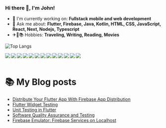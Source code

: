 ### Hi there 👋, I'm John!

- 🔭 I'm currently working on: **Fullstack mobile and web development**
- 💬 Ask me about: **Flutter, Firebase, Java, Kotlin, HTML, CSS, JavaScript, React, Next, Nodejs, Typescript**
- ✈📝📚 Hobbies: **Traveling, Writing, Reading, Movies**

![Top Langs](https://github-readme-stats.vercel.app/api/top-langs/?username=iamikay&layout=compact)

<img  align="left" src= "https://img.shields.io/badge/dart-%230175C2.svg?style=for-the-badge&logo=dart&logoColor=white"/>
<img align="left" src= "https://img.shields.io/badge/kotlin-%237F52FF.svg?style=for-the-badge&logo=kotlin&logoColor=white"/>
<img align="left" src= "https://img.shields.io/badge/html5-%23E34F26.svg?style=for-the-badge&logo=html5&logoColor=white"/>
<img align="left" src= "https://img.shields.io/badge/css3-%231572B6.svg?style=for-the-badge&logo=css3&logoColor=white"/>
<img align="left" src= "https://img.shields.io/badge/javascript-%23323330.svg?style=for-the-badge&logo=javascript&logoColor=%23F7DF1E"/>
<img align="left" src= "https://img.shields.io/badge/react-%2320232a.svg?style=for-the-badge&logo=react&logoColor=%2361DAFB"/>
<img align="left" src= "https://img.shields.io/badge/Next-black?style=for-the-badge&logo=next.js&logoColor=white"/>
<img align="left" src= "https://img.shields.io/badge/node.js-6DA55F?style=for-the-badge&logo=node.js&logoColor=white"/>
<img align="left" src= "https://img.shields.io/badge/tailwindcss-%2338B2AC.svg?style=for-the-badge&logo=tailwind-css&logoColor=white"/>
<img align="left" src= "https://img.shields.io/badge/typescript-%23007ACC.svg?style=for-the-badge&logo=typescript&logoColor=white"/>
<img align="left" src= "https://img.shields.io/badge/MongoDB-%234ea94b.svg?style=for-the-badge&logo=mongodb&logoColor=white"/>
<img align="left" src= "https://img.shields.io/badge/postgres-%23316192.svg?style=for-the-badge&logo=postgresql&logoColor=white"/>
<img align="left" src= "https://img.shields.io/badge/Firebase-039BE5?style=for-the-badge&logo=Firebase&logoColor=white"/>
<br/>
<br/>


# 📚 My Blog posts
<!-- BLOG-POST-LIST:START -->
- [Distribute Your Flutter App With Firebase App Distribution](https://medium.com/@Ikay_codes/distribute-your-flutter-app-with-firebase-app-distribution-fc83e0ffb547?source=rss-ff4e1bb5224e------2)
- [Flutter Widget Testing](https://medium.com/@Ikay_codes/flutter-widget-testing-68b32ccc93c8?source=rss-ff4e1bb5224e------2)
- [Unit Testing in Flutter](https://medium.com/@Ikay_codes/unit-testing-in-flutter-19dea7214c7b?source=rss-ff4e1bb5224e------2)
- [Software Quality Assurance and Testing](https://medium.com/@Ikay_codes/software-quality-assurance-and-testing-c1a4ce102246?source=rss-ff4e1bb5224e------2)
- [Firebase Emulator: Firebase Services on Localhost](https://medium.com/firebase-developers/firebase-emulator-firebase-services-on-localhost-b2105e8d3787?source=rss-ff4e1bb5224e------2)
<!-- BLOG-POST-LIST:END -->
